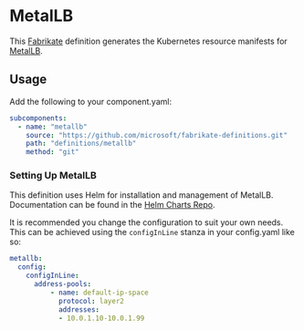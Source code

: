 # MetalLB

This [Fabrikate](https://github.com/microsoft/fabrikate) definition generates the Kubernetes resource manifests for [MetalLB](https://github.com/danderson/metallb).

## Usage

Add the following to your component.yaml:

```yaml
subcomponents:
  - name: "metallb"
    source: "https://github.com/microsoft/fabrikate-definitions.git"
    path: "definitions/metallb"
    method: "git"
```

### Setting Up MetalLB

This definition uses Helm for installation and management of MetalLB. Documentation can be found in the [Helm Charts Repo](https://github.com/helm/charts/tree/master/stable/metallb).

It is recommended you change the configuration to suit your own needs. This can be achieved using the `configInLine` stanza in your config.yaml like so:

```yaml
metallb:
  config:
    configInLine:
      address-pools:
          - name: default-ip-space
            protocol: layer2
            addresses:
            - 10.0.1.10-10.0.1.99
```
